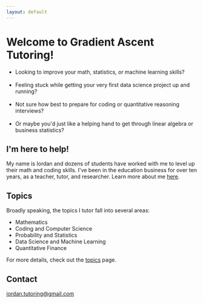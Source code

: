 ```yaml
---
layout: default
---
```

# Welcome to Gradient Ascent Tutoring!

<ul>
  <li>Looking to improve your math, statistics, or machine learning skills?</li> 
  <br>
  <li>Feeling stuck while getting your very first data science project up and running?</li>
  <br> 
  <li>Not sure how best to prepare for coding or quantitative reasoning interviews?</li>
  <br>
  <li>Or maybe you'd just like a helping hand to get through linear algebra or business statistics?</li>
</ul>

## I'm here to help! 

My name is Iordan and dozens of students have worked with me to level up their math and coding skills. I've been in the education business for over ten years, as a teacher, tutor, and researcher. Learn more about me [here](./aboutiordan.html).


  <!-- <p>My aim is to provide guidance as you master challenging technical skills, and to support you on your learning journey.</p> -->


## Topics

Broadly speaking, the topics I tutor fall into several areas:
<ul>
  <li>Mathematics</li>
  <li>Coding and Computer Science</li>
  <li>Probability and Statistics</li>
  <li>Data Science and Machine Learning</li>
  <li>Quantitative Finance</li>
</ul>

For more details, check out the [topics](./topics.html) page.

## Contact

<iordan.tutoring@gmail.com>

<!-- 
Here is a list of topics I commonly tutor. If you're interested in a topic that is on this list but may be related, just ask!

### Mathematics
<ul>
  <li>Calculus (all levels)</li>
  <li>Linear Algebra and Differential Equations</li>
  <li>Discrete Math and Combinatorics</li>
  <li>Abstract Algebra (Groups, Rings, Fields, Modules)</li>
</ul>

### Computer Science
<ul>
  <li>Python Programming</li>
  <li>Data Structures and Algorithms</li>
  <li>Machine Learning and Statistical Learning</li>
  <li>Coding Interview Preparation</li>
</ul>

### Statistics

<ul>
  <li>Business Statistics</li>
  <li>Statistical Inference, Hypothesis Testing, Confidence Intervals</li>
  <li>Bayesian Statistics</li>
  <li>Probability Distributions, Markov Chains, Random Processes</li>
</ul>

### Data Science
<ul>
  <li>Python Libraries: Pandas, NumPy, SciPy, Matplotlib, SciKit-Learn, PyTorch</li>
  <li>Statistical Learning: Regression, Classification, Clustering, Neural Networks</li>
  <li>Data Analysis in Jupyter Notebooks</li>
</ul>

### Quantitative Finance
<ul>
  <li>Stochastic Processes, Option Pricing, Black-Scholes</li>
  <li>Quant Interview Preparation</li>
</ul> -->

